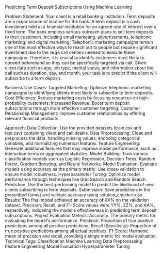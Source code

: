 Predicting Term Deposit Subscriptions Using Machine Learning

Problem Statement:
Your client is a retail banking institution. Term deposits are a major source of income for the bank. A term deposit is a cash investment held at a financial institution for an agreed rate of interest over a fixed term. The bank employs various outreach plans to sell term deposits to their customers, including email marketing, advertisements, telephonic marketing, and digital marketing. Telephonic marketing campaigns remain one of the most effective ways to reach out to people but require significant investment due to the large call centers needed to execute these campaigns. Therefore, it is crucial to identify customers most likely to convert beforehand so they can be specifically targeted via call. Given client data such as age, job type, marital status, and information about the call such as duration, day, and month, your task is to predict if the client will subscribe to a term deposit.

Business Use Cases:
Targeted Marketing: Optimize telephonic marketing campaigns by identifying clients most likely to subscribe to term deposits.
Cost Efficiency: Reduce marketing costs by focusing resources on high-probability customers.
Increased Revenue: Boost term deposit subscriptions through more effective customer targeting.
Customer Relationship Management: Improve customer relationships by offering relevant financial products.



Approach:
Data Collection: Use the provided datasets (train.csv and test.csv) containing client and call details.
Data Preprocessing: Clean and preprocess the data, handling missing values, encoding categorical variables, and normalizing numerical features.
Feature Engineering: Generate additional features that may improve model performance, such as interaction terms or aggregated statistics.
Model Building: Train various classification models such as Logistic Regression, Decision Trees, Random Forest, Gradient Boosting, and Neural Networks.
Model Evaluation: Evaluate models using accuracy as the primary metric. Use cross-validation to ensure model robustness.
Hyperparameter Tuning: Optimize model performance through techniques like Grid Search and Random Search.
Prediction: Use the best-performing model to predict the likelihood of new clients subscribing to term deposits.
Submission: Save predictions in the prescribed format and validate accuracy using solution_checker.xlsx.
Results:
The final model achieved an accuracy of XX% on the validation dataset.
Precision, Recall, and F1-Score values were YY%, ZZ%, and AA%, respectively, indicating the model's effectiveness in predicting term deposit subscriptions.
Project Evaluation Metrics:
Accuracy: The primary metric for evaluating the model's performance.
Precision: Proportion of true positive predictions among all positive predictions.
Recall (Sensitivity): Proportion of true positive predictions among all actual positives.
F1-Score: Harmonic mean of precision and recall, providing a single metric for model evaluation.
Technical Tags:
Classification
Machine Learning
Data Preprocessing
Feature Engineering
Model Evaluation
Hyperparameter Tuning

